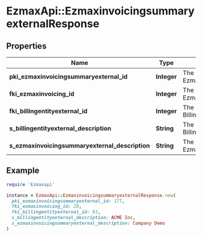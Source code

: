 # EzmaxApi::EzmaxinvoicingsummaryexternalResponse

## Properties

| Name | Type | Description | Notes |
| ---- | ---- | ----------- | ----- |
| **pki_ezmaxinvoicingsummaryexternal_id** | **Integer** | The unique ID of the Ezmaxinvoicingsummaryexternal | [optional] |
| **fki_ezmaxinvoicing_id** | **Integer** | The unique ID of the Ezmaxinvoicing | [optional] |
| **fki_billingentityexternal_id** | **Integer** | The unique ID of the Billingentityexternal |  |
| **s_billingentityexternal_description** | **String** | The description of the Billingentityexternal |  |
| **s_ezmaxinvoicingsummaryexternal_description** | **String** | The description of the Ezmaxinvoicingsummaryexternal |  |

## Example

```ruby
require 'Ezmaxapi'

instance = EzmaxApi::EzmaxinvoicingsummaryexternalResponse.new(
  pki_ezmaxinvoicingsummaryexternal_id: 177,
  fki_ezmaxinvoicing_id: 28,
  fki_billingentityexternal_id: 83,
  s_billingentityexternal_description: ACME Inc,
  s_ezmaxinvoicingsummaryexternal_description: Company Demo
)
```


